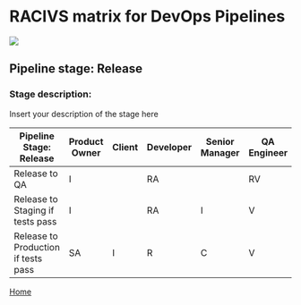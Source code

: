 # __RACIVS matrix for DevOps Pipelines__   

<img src="https://user-images.githubusercontent.com/10748736/112030685-6c81be80-8b32-11eb-94b8-c2c01b8f4581.png">

## __Pipeline stage:__  Release  
### __Stage description:__  
Insert your description of the stage here  

| Pipeline Stage:<br>Release  | Product Owner  | Client  | Developer  | Senior Manager  | QA Engineer  |
|----------------------------- |-------- |-------- |-------- |-------- |-------- |
| Release to QA                |    I     |        |   RA     |         |    RV     |
| Release to Staging if tests pass    |    I     |         |   RA     |    I     |    V    |
| Release to Production if tests pass       |    SA     |    I     |   R     |    C     |    V    |
  
  
[Home](../index.md)  
